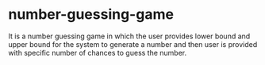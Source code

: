 # number-guessing-game
It is a number guessing game in which the user provides lower bound and upper bound for the system to generate a number and then user is provided with specific number of chances to guess the number.
